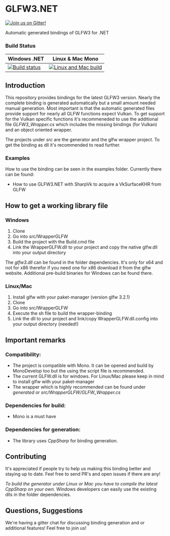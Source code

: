 # GLFW3.NET
[![Join us on Gitter!](https://badges.gitter.im/gitterHQ/gitter.png)](https://gitter.im/glfw3dotnet/Lobby)

Automatic generated bindings of GLFW3 for .NET

### Build Status
| Windows .NET | Linux & Mac Mono
|---------------------------|---------------------------|
| [![Build status](https://ci.appveyor.com/api/projects/status/30o9i6m2vvwvnar7?svg=true)](https://ci.appveyor.com/project/EveResearchFoundation/glfw3-net) | [![Linux and Mac build](https://travis-ci.org/realvictorprm/GLFW3.NET.svg?branch=master)](https://travis-ci.org/realvictorprm/GLFW3.NET)

## Introduction
This repository provides bindings for the latest GLFW3 version. Nearly the complete binding is generated automatically but a small amount needed manual generation. Most important is that the automatic generated files provide support for nearly all GLFW functions expect Vulkan. To get support for the Vulkan specific functions it's recommeneded to use the additional file _GLFW3_Wrapper.cs_ which includes the missing bindings (for Vulkan) and an object oriented wrapper. 

The projects under _src_ are the generator and the glfw wrapper project. 
To get the binding as dll it's recommended to read further.

### Examples
How to use the binding can be seen in the examples folder.
Currently there can be found:
- How to use GLFW3.NET with SharpVk to acquire a VkSurfaceKHR from GLFW

## How to get a working library file
### Windows
1. Clone 
2. Go into src/WrapperGLFW
2. Build the project with the Build.cmd file
3. Link the WrapperGLFW.dll to your project and copy the native glfw.dll into your output directory

The _glfw3.dll_ can be found in the folder dependencies. It's only for x64 and not for x86 therefor if you need one for x86 download it from the glfw website. Additional pre-build binaries for Windows can be found there.

### Linux/Mac
1. Install glfw with your paket-manager (version glfw 3.2.1)
2. Clone 
3. Go into src/WrapperGLFW
4. Execute the sh file to build the wrapper-binding
5. Link the dll to your project and link/copy WrapperGLFW.dll.config into your output directory (needed!)

## Important remarks
### Compatibility:
- The project is compatible with Mono. It can be opened and build by MonoDevelop too but the using the script file is recommended.
- The current GLFW.dll is for windows. For Linux/Mac please keep in mind to install glfw with your paket-manager  
- The wrapper which is highly recommended can be found under _generated_ or _src/WrapperGLFW/GLFW_Wrapper.cs_

### Dependencies for build:
- Mono is a must have

### Dependencies for generation:
- The library uses _CppSharp_ for binding generation.

## Contributing

It's appreciated if people try to help us making this binding better and staying up to date.
Feel free to send PR's and open issues if there are any!

*To build the generator under Linux or Mac you have to compile the latest CppSharp on your own.*
Windows developers can easily use the existing dlls in the folder dependencies.

## Questions, Suggestions
We're having a gitter chat for discussing binding generation and or additional features!
Feel free to join us!


